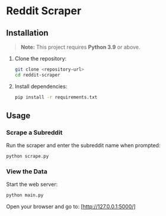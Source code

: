 # Reddit Scraper

## Installation
> **Note:** This project requires **Python 3.9** or above.
1. Clone the repository:
    ```bash
    git clone <repository-url>
    cd reddit-scraper
    ```
2. Install dependencies:
    ```bash
    pip install -r requirements.txt
    ```

## Usage

### Scrape a Subreddit

Run the scraper and enter the subreddit name when prompted:
```bash
python scrape.py
```

### View the Data

Start the web server:
```bash
python main.py
```
Open your browser and go to: [http://127.0.0.1:5000/]
